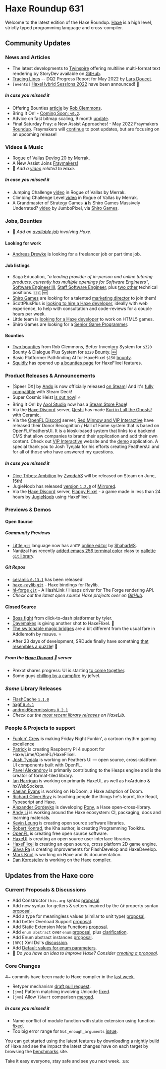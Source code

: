 [_template]: ../templates/roundup.html
[date]: / "2022-06-09 09:36:00"
[modified]: / "2022-06-09 10:21:00"
[published]: / "2022-06-09 12:00:00"
[description]: / "The latest news covering the Haxe community, featuring upcoming talks, the latest HaxeLib releases, game previews and lots more!"
[author]: https://twitter.com/teormech "Alexander Hohlov"
[contributor]: https://twitter.com/skial "Skial"

# Haxe Roundup 631

Welcome to the latest edition of the Haxe Roundup. [Haxe](http://haxe.org/?ref=haxe.io) is a high level, strictly typed programming language and cross-compiler.

## Community Updates

### News and Articles

- The latest developments to [Twinspire](https://community.haxe.org/t/twinspire-an-open-source-framework-for-2d-graphics-in-kha/2917/3?u=skial) offering multiline multi-format text rendering by StoryDev available on [GitHub](https://github.com/twinspire/Core).
- [Tracing Lines](https://www.fortressofdoors.com/dq2-progress-report-for-may-2022/) -- DQ2 Progress Report for May 2022 by [Lars Doucet](https://twitter.com/larsiusprime/status/1534578614724968453).
- `[events]` [HaxeHybrid Sessions 2022](https://community.haxe.org/t/haxehybrid-sessions-2022/3563?u=skial) have been announced! :star2:

##### _In case you missed it_

- Offering Bounties [article](https://claybrickentertainment.itch.io/patches-of-adventure/devlog/388255/offering-bounties) by [Rob Clemmons](https://twitter.com/RobClemmonsJr/status/1532217457385082880).
- Bring It On! - [Coming Soon: `v0.2`](https://axolstudio.itch.io/bring-it-on/devlog/386394/coming-soon-v02).
- Advice on fast bitmap scaling, 9 month [update](https://community.haxe.org/t/wanted-advice-on-fast-bitmap-scaling/3203/14?u=skial).
- Final Saturday Fray: a New Assist Approaches! - May 2022 Fraymakers [Roundup](https://www.kickstarter.com/projects/mcleodgaming/fraymakers-the-infinitely-replayable-indie-platform-fighter/posts/3521372). Fraymakers will [continue](https://twitter.com/FraymakersGame/status/1532120028648091649) to post updates, but are focusing on an upcoming release!

### Videos & Music

- Rogue of Vallas [Devlog 20](https://www.youtube.com/watch?v=Thwh5prIBt0&widget_referrer=haxe.io) by Merrak.
- A New Assist Joins [Fraymakers!](https://www.youtube.com/watch?v=aI5nOiKyI2Y&widget_referrer=haxe.io)
- :memo: _Add a [video](https://github.com/skial/haxe.io/labels/video) related to Haxe_.

##### _In case you missed it_

- Jumping Challenge [video](https://www.youtube.com/watch?v=WUIoG97lbAQ&widget_referrer=haxe.io) in Rogue of Vallas by Merrak.
- Climbing Challenge Level [video](https://www.youtube.com/watch?v=q9GbAV2707I&widget_referrer=haxe.io) in Rogue of Vallas by Merrak.
- A Grandmaster of Strategy Games ♟Is Shiro Games Massively Underrated? [video](https://www.youtube.com/watch?v=iFILqHtArrQ&widget_referrer=haxe.io) by JumboPixel, via [Shiro Games](https://twitter.com/shirogames/status/1531283624745656320).

### Jobs, Bounties

- :memo: _Add an [available job](https://github.com/skial/haxe.io/labels/jobs) involving Haxe_.

#### Looking for work

- [Andreas Drewke](https://twitter.com/andreas_drewke/status/1388457246275821571) is looking for a freelancer job or part time job.

#### Job listings

- Saga Education, _"a leading provider of in-person and online tutoring products, currently has multiple openings for Software Engineers"_, [Software Engineer III](https://www.sagaeducation.org/careers?gh_jid=6026420002), [Staff Software Engineer](https://www.sagaeducation.org/careers?gh_jid=5973477002), plus [two other](https://github.com/skial/haxe.io/issues/974) technical positions. :us: :new:
- [Shiro Games](https://twitter.com/shirogames/status/1488530669257076745) are looking for a talented [marketing director](https://shirogames.com/jobs/marketing-director/) to join them!
- ScottPlusPlus is [looking to hire a Haxe developer](https://twitter.com/ScottPlusPlus/status/1485395961304129538), ideally with web experience, to help with consultation and code-reviews for a couple hours per week.
- Little team is [looking for a Haxe developer](https://gamedev.ru/job/forum/?id=264871) to work on HTML5 games.
- Shiro Games are looking for a [Senior Game Programmer](https://shirogames.com/jobs/senior-game-programmer/).

#### Bounties
- [Two bounties](https://github.com/chosencharacters/squidBounties/issues/7) from Rob Clemmons, Better Inventory System for `$320` Bounty & Dialogue Plus System for `$320` Bounty. :new:
- Basic Platformer Pathfinding AI for HaxeFlixel `$150` [bounty](https://github.com/chosencharacters/squidBounties/issues/5).
- [Squidly](https://twitter.com/squuuidly/status/1243925472121151488) has opened up [a bounties page](https://github.com/chosencharacters/squidBounties) for HaxeFlixel features.

### Product Releases & Announcements

- [Speer DX] by [Ando](https://twitter.com/ohsat_games/status/1532619531352518657) is now officially released [on Steam](https://store.steampowered.com/app/1945800/Speer_DX/)! And it's [fully compatible](https://twitter.com/Remaxter1/status/1534016472162394112) with Steam Deck!
- Super Cosmic Heist [is out now](https://twitter.com/FierceTheBandit/status/1533554518784344064)! :star:
- Bring It On! by [Axol Studio](https://twitter.com/AxolStudio/status/1534179365860302848) now has a [Steam Store Page](https://store.steampowered.com/app/2020460/Bring_It_On/)!
- Via the [Haxe Discord] server, [Qeshi](https://discord.com/channels/162395145352904705/162664383082790912/982776286957142016) has made [Kuri in Lull the Ghosts!](https://www.newgrounds.com/portal/view/845588) with Ceramic.
- Via the [OpenFL Discord] server, [Red Minnow and VIP Interactive](https://discord.com/channels/415681294446493696/436230004251164672/983787600806567976) have released their Donor Recognition / Hall of Fame system that is based on OpenFL/FeathersUI. It is a kiosk-based system that links to a backend CMS that allow companies to brand their application and add their own content. Check out [VIP Interactive](https://vipinteract.com/) website and the [demo](https://demo.vipinteract.com/) application. A special thank you to Josh Tynjala for his efforts creating FeathersUI and for all of those who have answered my questions.

##### _In case you missed it_

- [Dice Tribes: Ambition](https://store.steampowered.com/app/1965800/Dice_Tribes_Ambitions/) by [ZwodahS](https://twitter.com/ZwodahS/status/1531526094402093056) will be released on Steam on June, 15th!
- JugieNoob has released [version `1.2.0`](https://gamejolt.com/p/version-1-2-0-5-new-levels-character-selector-game-resolution-cha-apeicijq) of [Mirrored](https://gamejolt.com/games/mirrored/665479).
- Via the [Haxe Discord] server, [Flappy Flixel](https://gamejolt.com/games/FlappyFlixel/721017) - a game made in less than 24 hours by [JugieNoob](https://discord.com/channels/162395145352904705/162664383082790912/980181915711733810) using HaxeFlixel.

### Previews & Demos

#### Open Source

##### Community Previews

- [Little `git`](https://github.com/ShaharMS/Little) language now has a `WIP` [online editor](https://spacebubble.io/little/) by [ShaharMS](https://discord.com/channels/162395145352904705/162664383082790912/983524057725157456).
- Nanjizal has recently [added emacs 256 terminal color](https://twitter.com/Nanjizal_net/status/1533608145225932800) class to [pallette `git` library](https://github.com/nanjizal/pallette/blob/master/src/pallette/ansi/Emacs256Hex.hx#L263).

##### _Git Repos_

- [ceramic `0.13.1`](https://github.com/ceramic-engine/ceramic/releases/tag/v0.13.1) has been released!
- [haxe-raylib `git`](https://github.com/rc-05/haxe-raylib) - Haxe bindings for Raylib.
- [hl-forge `git`](https://github.com/onehundredfeet/hl-forge) - A HashLink / Heaps driver for The Forge rendering API.
- _Check out the latest open source Haxe projects over on [GitHub][latest github]_.

#### Closed Source

- [Boss fight](https://twitter.com/zzo__x/status/1532712899218653189) from click-to-dash platformer by tyler.
- [Davemakes](https://twitter.com/davemakes/status/1533435760552321025) is giving another shot to HaxeFlixel. :crossed_fingers:
- [The switchable magic bridges](https://twitter.com/mauvecow/status/1534569001006661632) are a bit different from the usual fare in Addlemoth by mauve. :star:
- After 23 days of development, SRDude finally have something [that resembles a puzzle](https://twitter.com/SumRndmDde/status/1532866967027204096)! :clap:

##### From the [Haxe Discord] :key: server

- Prexot shares progress: UI is starting [to come together](https://discord.com/channels/162395145352904705/162664383082790912/984100523001151508).
- Some guys [chilling by a campfire](https://discord.com/channels/162395145352904705/162664383082790912/984112749594443876) by jefvel.

### _Some_ Library Releases

- [FlashCache `1.1.0`](https://lib.haxe.org/p/FlashCache)
- [hxgf `0.0.1`](https://lib.haxe.org/p/hxgf)
- [android6permissions `0.2.1`](https://lib.haxe.org/p/android6permissions)
- _Check out the [most recent library releases](https://lib.haxe.org/recent/) on HaxeLib_.

### People & Projects to support

- [Funkin' Crew](https://ninja-muffin24.itch.io/funkin) is making Friday Night Funkin', a cartoon rhythm gaming excellence
- [Patrick](https://www.patreon.com/gepatto) is creating Raspberry Pi 4 support for Haxe/Lime/OpenFL/HaxeFlixel.
- [Josh Tynjala](https://github.com/sponsors/joshtynjala) is working on Feathers UI — open source, cross-platform UI components built with OpenFL.
- [Pavel Alexandrov](https://ko-fi.com/yanrishatum) is primarily contributing to the Heaps engine and is the creator of format-tiled library.
- [Ian Harrigan](https://github.com/sponsors/ianharrigan) is working on primarily HaxeUI, as well as hxArduino & hxWebSockets.
- [Kaelan Evans](https://github.com/sponsors/kevansevans) is working on HxDoom, a Haxe adaption of Doom.
- [Richard Oliver Bray](https://ko-fi.com/richardoliverbray) is teaching people the things he's learnt, like React, Typescript and Haxe.
- [Alexander Gordeyko](https://www.patreon.com/axgord) is developing [Pony](https://github.com/AxGord/Pony), a Haxe open-cross-library.
- [Andy Li](https://github.com/users/andyli/sponsorship) is working around the Haxe ecosystem: CI, packaging, docs and learning materials.
- [Kevin Leung](https://www.patreon.com/kevinresol) is creating open source software libraries.
- [Robert Konrad](https://www.patreon.com/RobDangerous), the Kha author, is creating Programming Toolkits.
- [OpenFL](https://www.patreon.com/openfl) is creating free open source software.
- [HaxeUI](https://www.patreon.com/haxeui) is creating an open source user interface libraries.
- [HaxeFlixel](https://www.patreon.com/haxeflixel) is creating an open source, cross platform 2D game engine.
- [Slava Ra](https://www.patreon.com/slavara) is creating improvements for FlashDevelop and HaxeDevelop.
- [Mark Knol](https://www.patreon.com/markknol) is working on Haxe and its documentation.
- [Dan Korostelev](https://www.patreon.com/nadako) is working on the Haxe compiler.

## Updates from the Haxe core

### Current Proposals & Discussions

- Add Constructor `this.arg` syntax [proposal](https://github.com/HaxeFoundation/haxe-evolution/pull/97).
- Add new syntax for getters & setters inspired by the `C#` property syntax [proposal](https://github.com/HaxeFoundation/haxe-evolution/pull/96).
- Add a type for meaningless values (similar to unit type) [proposal](https://github.com/HaxeFoundation/haxe-evolution/pull/95).
- Add better Overload Support [proposal](https://github.com/HaxeFoundation/haxe-evolution/pull/93).
- Add Static Extension Meta Functions [proposal](https://github.com/HaxeFoundation/haxe-evolution/pull/91).
- Add `enum abstract` over `enum` [proposal](https://github.com/HaxeFoundation/haxe-evolution/pull/87), plus [clarification](https://github.com/HaxeFoundation/haxe-evolution/pull/87#issuecomment-935339089).
- Add Enum abstract instances [proposal](https://github.com/HaxeFoundation/haxe-evolution/pull/86).
- `[RFC]` Xml Dsl's [discussion](https://github.com/HaxeFoundation/haxe-evolution/issues/60).
- Add [Default values for enum parameters](https://github.com/HaxeFoundation/haxe-evolution/issues/27).
- :memo: _Do you have an idea to improve Haxe? Consider [creating a proposal]._

### Core Changes

4~ commits have been made to Haxe compiler in the [last week].

- Retyper mechanism [draft pull request](https://github.com/HaxeFoundation/haxe/pull/10724).
- `[jvm]` Pattern matching involving Unicode [fixed](https://github.com/HaxeFoundation/haxe/issues/10720).
- `[jvm]` Allow `TShort` comparison [merged](https://github.com/HaxeFoundation/haxe/pull/10722).

##### _In case you missed it_

- Name conflict of module function with static extension using function [fixed](https://github.com/HaxeFoundation/haxe/issues/10716).
- Too big error range for `Not_enough_arguments` [issue](https://github.com/HaxeFoundation/haxe/issues/10707).

You can get started using the latest features by downloading a [nightly build] of Haxe and see the impact the latest changes have on each target by browsing the [benchmarks] site.

Take it easy everyone, stay safe and see you next week. :ua:

[benchmarks]: https://benchs.haxe.org/
[nightly build]: http://build.haxe.org
[creating a proposal]: https://github.com/HaxeFoundation/haxe-evolution
[last week]: https://github.com/search?q=closed:2022-05-26..2022-06-02+org:haxefoundation+is:closed
[latest github]: https://github.com/search?o=desc&q=created:%22%3E+2022-05-26%22+language:Haxe&s=updated&type=Repositories
[Haxe Discord]: https://discordapp.com/invite/0uEuWH3spjck73Lo
[Armory Discord]: https://discord.com/invite/7jDud8R3dE
[OpenFL Discord]: https://discordapp.com/invite/tDgq8EE
[FeathersUI Discord]: https://discord.com/invite/SnJBC53
[Deepnight Discord]: https://discord.gg/xRMdA4er
